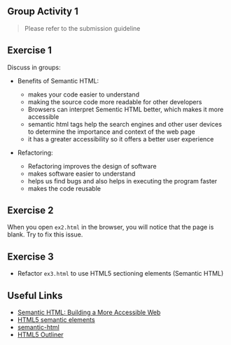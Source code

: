 ## Group Activity 1

> Please refer to the submission guideline

## Exercise 1
Discuss in groups:

- Benefits of Semantic HTML:

    - makes your code easier to understand
    - making the source code more readable for other developers
    - Browsers can interpret Sementic HTML better, which makes it more accessible
    - semantic html tags help the search engines and other user devices to determine the importance and context of the web page
    - it has a greater accessibility so it offers a better user experience

- Refactoring:

    - Refactoring improves the design of software 
    - makes software easier to understand 
    - helps us find bugs and also helps in executing the program faster
    - makes the code reusable
## Exercise 2
When you open `ex2.html`  in the browser, you will notice that the page is blank. Try to fix this issue. 

## Exercise 3
- Refactor `ex3.html` to use HTML5 sectioning elements (Semantic HTML)

## Useful Links
- [Semantic HTML: Building a More Accessible Web](https://www.aleksandrhovhannisyan.com/blog/semantic-html-accessibility/)
- [HTML5 semantic elements]( https://www.w3schools.com/html/html5_semantic_elements.asp)
- [semantic-html](https://www.internetingishard.com/html-and-css/semantic-html/)
- [HTML5 Outliner](https://gsnedders.html5.org/outliner/)